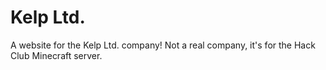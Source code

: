 # Kelp Ltd.

A website for the Kelp Ltd. company! Not a real company, it's for the Hack Club Minecraft server.
